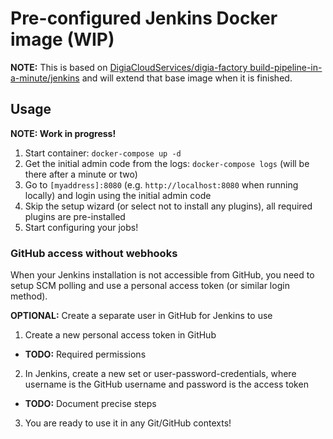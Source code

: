 # Pre-configured Jenkins Docker image (WIP)

**NOTE:** This is based on [DigiaCloudServices/digia-factory build-pipeline-in-a-minute/jenkins](https://github.com/DigiaCloudServices/digia-factory)
and will extend that base image when it is finished.

## Usage

**NOTE: Work in progress!**

1. Start container: `docker-compose up -d`
2. Get the initial admin code from the logs: `docker-compose logs` (will be there after a minute or two)
3. Go to `[myaddress]:8080` (e.g. `http://localhost:8080` when running locally) and login using the initial admin code
4. Skip the setup wizard (or select not to install any plugins), all required plugins are pre-installed
5. Start configuring your jobs!

### GitHub access without webhooks

When your Jenkins installation is not accessible from GitHub,
you need to setup SCM polling and use a personal access token
(or similar login method).

**OPTIONAL:** Create a separate user in GitHub for Jenkins to use

1. Create a new personal access token in GitHub
  - **TODO:** Required permissions
2. In Jenkins, create a new set or user-password-credentials,
where username is the GitHub username and password is the access token
  - **TODO:** Document precise steps
3. You are ready to use it in any Git/GitHub contexts!


